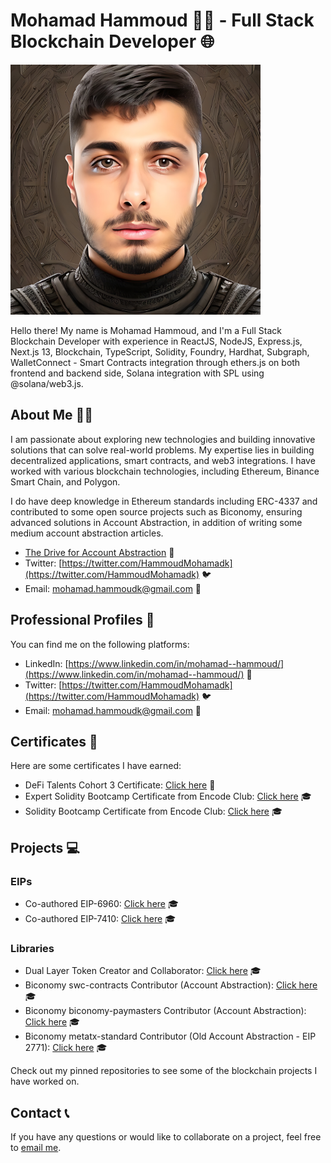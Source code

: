 # Mohamad Hammoud 👨‍💻 - Full Stack Blockchain Developer 🌐

<img src="./image.JPG" alt="Mohamad Hammoud" width="400"/>

Hello there! My name is Mohamad Hammoud, and I'm a Full Stack Blockchain Developer with experience in ReactJS, NodeJS, Express.js, Next.js 13, Blockchain, TypeScript, Solidity, Foundry, Hardhat, Subgraph, WalletConnect - Smart Contracts integration through ethers.js on both frontend and backend side, Solana integration with SPL using @solana/web3.js.

## About Me 🙋‍♂️

I am passionate about exploring new technologies and building innovative solutions that can solve real-world problems. My expertise lies in building decentralized applications, smart contracts, and web3 integrations. I have worked with various blockchain technologies, including Ethereum, Binance Smart Chain, and Polygon. 

I do have deep knowledge in Ethereum standards including ERC-4337 and contributed to some open source projects such as Biconomy, ensuring advanced solutions in Account Abstraction, in addition of writing some medium account abstraction articles.
- [The Drive for Account Abstraction](https://medium.com/@mohamad.hammoudk/the-drive-for-account-abstraction-c44058cbdce0) 👔
- Twitter: [https://twitter.com/HammoudMohamadk](https://twitter.com/HammoudMohamadk) 🐦
- Email: [mohamad.hammoudk@gmail.com](mailto:mohamad.hammoudk@gmail.com) 📧

## Professional Profiles 🔗

You can find me on the following platforms:

- LinkedIn: [https://www.linkedin.com/in/mohamad--hammoud/](https://www.linkedin.com/in/mohamad--hammoud/) 👔
- Twitter: [https://twitter.com/HammoudMohamadk](https://twitter.com/HammoudMohamadk) 🐦
- Email: [mohamad.hammoudk@gmail.com](mailto:mohamad.hammoudk@gmail.com) 📧

## Certificates 📜

Here are some certificates I have earned:

- DeFi Talents Cohort 3 Certificate: [Click here](https://web3-talents.io/hubfs/DeFi%20Talents%20Cohort%203%20Certificates/Certificate-Mohamad%20Hammoud-DeFi%20Talents-Cohort%203.pdf) 📜
- Expert Solidity Bootcamp Certificate from Encode Club: [Click here](https://dl.openseauserdata.com/cache/originImage/files/3c0a6233ff310441d86eea7d514f62e4.jpg) 🎓
- Solidity Bootcamp Certificate from Encode Club: [Click here](https://dl.openseauserdata.com/cache/originImage/files/3126f2d99e39053d08b5e7c88c0b31ff.jpg) 🎓

## Projects 💻

### EIPs
- Co-authored EIP-6960: [Click here](https://eips.ethereum.org/EIPS/eip-6960) 🎓
- Co-authored EIP-7410: [Click here](https://eips.ethereum.org/EIPS/eip-7410) 🎓

### Libraries

- Dual Layer Token Creator and Collaborator: [Click here](https://www.npmjs.com/package/dual-layer-token) 🎓
- Biconomy swc-contracts Contributor (Account Abstraction): [Click here](https://github.com/bcnmy/scw-contracts) 🎓
- Biconomy biconomy-paymasters Contributor (Account Abstraction): [Click here](https://github.com/bcnmy/biconomy-paymasters) 🎓
- Biconomy metatx-standard Contributor (Old Account Abstraction - EIP 2771): [Click here](https://github.com/bcnmy/metatx-standard) 🎓

Check out my pinned repositories to see some of the blockchain projects I have worked on.

## Contact 📞

If you have any questions or would like to collaborate on a project, feel free to <a href="mailto:mohamad.hammoudk@gmail.com">email me</a>.
